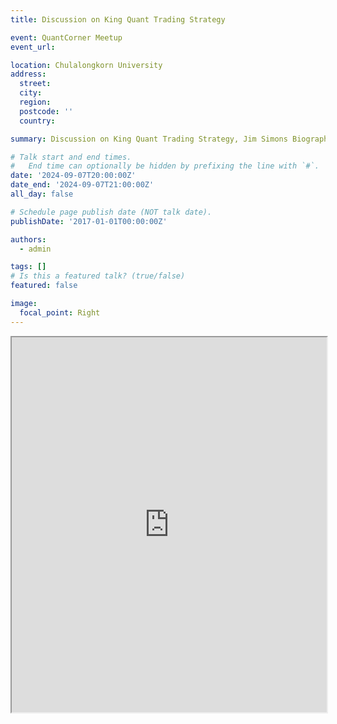 ```yaml
---
title: Discussion on King Quant Trading Strategy

event: QuantCorner Meetup
event_url: 

location: Chulalongkorn University
address:
  street:
  city: 
  region: 
  postcode: ''
  country: 

summary: Discussion on King Quant Trading Strategy, Jim Simons Biography, and Guideline for Money Formula

# Talk start and end times.
#   End time can optionally be hidden by prefixing the line with `#`.
date: '2024-09-07T20:00:00Z'
date_end: '2024-09-07T21:00:00Z'
all_day: false

# Schedule page publish date (NOT talk date).
publishDate: '2017-01-01T00:00:00Z'

authors:
  - admin

tags: []
# Is this a featured talk? (true/false)
featured: false

image:
  focal_point: Right
---
```


<iframe src="https://github.com/QuantFILab/pmarupanthorn/raw/main/content/event/Jim/Quant_Meetup_Jim_Simons.pdf" width="100%" height="600px">
    This browser does not support PDFs. Please download the PDF to view it: 
    <a href="/files/my-presentation.pdf">Download PDF</a>.
</iframe>


